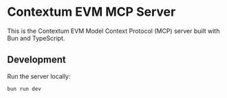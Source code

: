 # Contextum EVM MCP Server

This is the Contextum EVM Model Context Protocol (MCP) server built with Bun and TypeScript.

## Development

Run the server locally:

```bash
bun run dev
